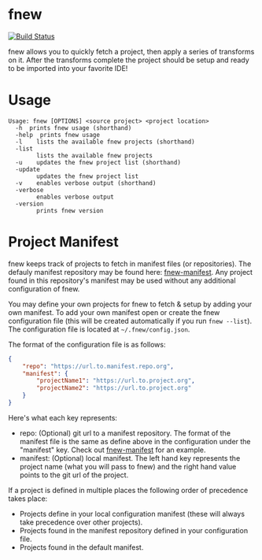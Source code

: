 # fnew
[![Build Status](https://travis-ci.com/ncipollo/fnew.svg?branch=master)](https://travis-ci.com/ncipollo/fnew)

fnew allows you to quickly fetch a project, then apply a series of transforms on it. After the transforms complete the project should be setup and ready to be imported into your favorite IDE!

# Usage
```
Usage: fnew [OPTIONS] <source project> <project location>
  -h  prints fnew usage (shorthand)
  -help  prints fnew usage
  -l	lists the available fnew projects (shorthand)
  -list
    	lists the available fnew projects
  -u	updates the fnew project list (shorthand)
  -update
    	updates the fnew project list
  -v	enables verbose output (shorthand)
  -verbose
    	enables verbose output
  -version
    	prints fnew version
```

# Project Manifest

fnew keeps track of projects to fetch in manifest files (or repositories). The defauly manifest repository may be found here: 
[fnew-manifest](https://github.com/file-new/fnew-manifest). Any project found in this repository's manifest may be used without any additional configuration of fnew.

You may define your own projects for fnew to fetch & setup by adding your own manifest. To add your own manifest open or create the fnew configuration file (this will be created automatically if you run `fnew --list`). The configuration file is located at `~/.fnew/config.json`.

The format of the configuration file is as follows:
```json
{
    "repo": "https://url.to.manifest.repo.org",
    "manifest": {
        "projectName1": "https://url.to.project.org",
        "projectName2": "https://url.to.project.org"
    }
}
```
Here's what each key represents:
* repo: (Optional) git url to a manifest repository. The format of the manifest file is the same as define above in the configuration under the "manifest" key. Check out [fnew-manifest](https://github.com/file-new/fnew-manifest) for an example.
* manifest: (Optional) local manifest. The left hand key represents the project name (what you will pass to fnew) and the right hand value points to the git url of the project.

If a project is defined in multiple places the following order of precedence takes place:
* Projects define in your local configuration manifest (these will always take precedence over other projects).
* Projects found in the manifest repository defined in your configuration file.
* Projects found in the default manifest.
